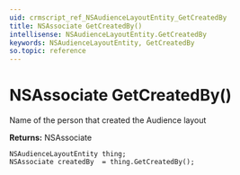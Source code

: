 ```yaml
---
uid: crmscript_ref_NSAudienceLayoutEntity_GetCreatedBy
title: NSAssociate GetCreatedBy()
intellisense: NSAudienceLayoutEntity.GetCreatedBy
keywords: NSAudienceLayoutEntity, GetCreatedBy
so.topic: reference
---
```


# NSAssociate GetCreatedBy()

Name of the person that created the Audience layout

**Returns:** NSAssociate

```crmscript
NSAudienceLayoutEntity thing;
NSAssociate createdBy  = thing.GetCreatedBy();
```


